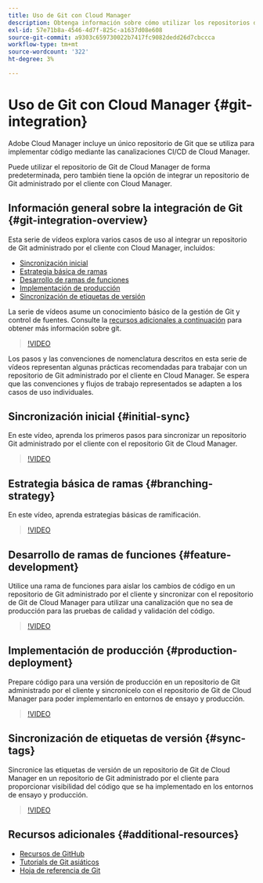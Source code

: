 ```yaml
---
title: Uso de Git con Cloud Manager
description: Obtenga información sobre cómo utilizar los repositorios de Git de Cloud Manager y cómo integrar su propio repositorio de Git administrado por los clientes con Cloud Manager.
exl-id: 57e71b8a-4546-4d7f-825c-a1637d08e608
source-git-commit: a9303c659730022b7417fc9082dedd26d7cbccca
workflow-type: tm+mt
source-wordcount: '322'
ht-degree: 3%

---
```


# Uso de Git con Cloud Manager {#git-integration}

Adobe Cloud Manager incluye un único repositorio de Git que se utiliza para implementar código mediante las canalizaciones CI/CD de Cloud Manager.

Puede utilizar el repositorio de Git de Cloud Manager de forma predeterminada, pero también tiene la opción de integrar un repositorio de Git administrado por el cliente con Cloud Manager.

## Información general sobre la integración de Git {#git-integration-overview}

Esta serie de vídeos explora varios casos de uso al integrar un repositorio de Git administrado por el cliente con Cloud Manager, incluidos:

* [Sincronización inicial](#initial-sync)
* [Estrategia básica de ramas](#branching-strategy)
* [Desarrollo de ramas de funciones](#feature-development)
* [Implementación de producción](#production-deployment)
* [Sincronización de etiquetas de versión](#sync-tags)

La serie de vídeos asume un conocimiento básico de la gestión de Git y control de fuentes. Consulte la [recursos adicionales a continuación](#additional-resources) para obtener más información sobre git.

>[!VIDEO](https://video.tv.adobe.com/v/28710/)

Los pasos y las convenciones de nomenclatura descritos en esta serie de vídeos representan algunas prácticas recomendadas para trabajar con un repositorio de Git administrado por el cliente en Cloud Manager. Se espera que las convenciones y flujos de trabajo representados se adapten a los casos de uso individuales.

## Sincronización inicial {#initial-sync}

En este vídeo, aprenda los primeros pasos para sincronizar un repositorio Git administrado por el cliente con el repositorio Git de Cloud Manager.

>[!VIDEO](https://video.tv.adobe.com/v/28711/?quality=12)

## Estrategia básica de ramas {#branching-strategy}

En este vídeo, aprenda estrategias básicas de ramificación.

>[!VIDEO](https://video.tv.adobe.com/v/28712/?quality=12)

## Desarrollo de ramas de funciones {#feature-development}

Utilice una rama de funciones para aislar los cambios de código en un repositorio de Git administrado por el cliente y sincronizar con el repositorio de Git de Cloud Manager para utilizar una canalización que no sea de producción para las pruebas de calidad y validación del código.

>[!VIDEO](https://video.tv.adobe.com/v/28723/?quality=12)

## Implementación de producción {#production-deployment}

Prepare código para una versión de producción en un repositorio de Git administrado por el cliente y sincronícelo con el repositorio de Git de Cloud Manager para poder implementarlo en entornos de ensayo y producción.

>[!VIDEO](https://video.tv.adobe.com/v/28724/?quality=12)

## Sincronización de etiquetas de versión {#sync-tags}

Sincronice las etiquetas de versión de un repositorio de Git de Cloud Manager en un repositorio de Git administrado por el cliente para proporcionar visibilidad del código que se ha implementado en los entornos de ensayo y producción.

>[!VIDEO](https://video.tv.adobe.com/v/28725/?quality=12)

## Recursos adicionales {#additional-resources}

* [Recursos de GitHub](https://try.github.io)
* [Tutorials de Git asiáticos](https://www.atlassian.com/git/tutorials/what-is-version-control)
* [Hoja de referencia de Git](https://education.github.com/git-cheat-sheet-education.pdf)
